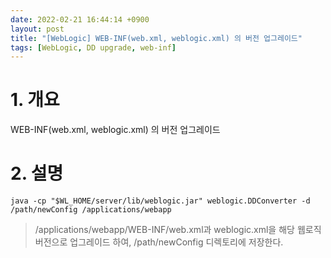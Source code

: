 ```yaml
---
date: 2022-02-21 16:44:14 +0900
layout: post
title: "[WebLogic] WEB-INF(web.xml, weblogic.xml) 의 버전 업그레이드"
tags: [WebLogic, DD upgrade, web-inf]
---
```



# 1. 개요
WEB-INF(web.xml, weblogic.xml) 의 버전 업그레이드

# 2. 설명

`java -cp "$WL_HOME/server/lib/weblogic.jar" weblogic.DDConverter -d /path/newConfig /applications/webapp`

> /applications/webapp/WEB-INF/web.xml과 weblogic.xml을 해당 웹로직 버전으로 업그레이드 하여, /path/newConfig 디렉토리에 저장한다.